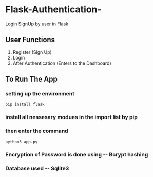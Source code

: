 # Flask-Authentication-
Login SignUp by user in Flask

## User Functions
1. Register (Sign Up)
2. Login
3. After Authentication (Enters to the Dashboard)

## To Run The App
### setting up the environment
```
pip install flask
```
### install all nessesary modues in the import list by pip

### then enter the command
```
python3 app.py
```

### Encryption of Password is done using -- Bcrypt hashing
### Database used -- Sqlite3
